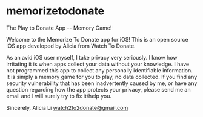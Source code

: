 # memorizetodonate
The Play to Donate App -- Memory Game!

Welcome to the Memorize To Donate app for iOS!
This is an open source iOS app developed by Alicia from Watch To Donate. 

As an avid iOS user myself, I take privacy very seriously. I know how irritating it is when apps collect your data without your knowledge.
I have not programmed this app to collect any personally identifiable information. It is simply a memory game for you to play, no data collected.
If you find any security vulnerability that has been inadvertently caused by me, or have any question regarding how the app protects your privacy, please send me an email and I will surely try to fix it/help you.

Sincerely,
Alicia Li
watch2to2donate@gmail.com
